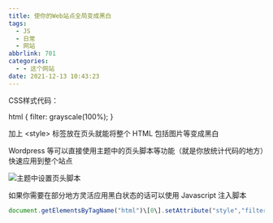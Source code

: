 ```yaml
---
title: 使你的Web站点全局变成黑白
tags:
  - JS
  - 日常
  - 网站
abbrlink: 701
categories:
  - - 这个网站
date: 2021-12-13 10:43:23
---
```


CSS样式代码：

html {
    filter: grayscale(100%);
}

加上 \<style\> 标签放在页头就能将整个 HTML 包括图片等变成黑白

Wordpress 等可以直接使用主题中的页头脚本等功能（就是你放统计代码的地方）快速应用到整个站点

![主题中设置页头脚本](https://s4.ax1x.com/2021/12/13/oLWfAK.jpg)

如果你需要在部分地方灵活应用黑白状态的话可以使用 Javascript 注入脚本

```js
document.getElementsByTagName("html")\[0\].setAttribute("style","filter:grayscale(100%);");
```
